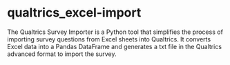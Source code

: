 # qualtrics_excel-import
The Qualtrics Survey Importer is a Python tool that simplifies the process of importing survey questions from Excel sheets into Qualtrics. It converts Excel data into a Pandas DataFrame and generates a txt file in the Qualtrics advanced format to import the survey.
